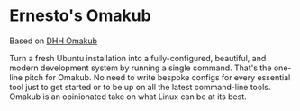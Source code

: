 # Ernesto's Omakub

Based on [DHH Omakub](https://omakub.org/)

Turn a fresh Ubuntu installation into a fully-configured, beautiful, and modern development system by running a single command. That's the one-line pitch for Omakub. No need to write bespoke configs for every essential tool just to get started or to be up on all the latest command-line tools. Omakub is an opinionated take on what Linux can be at its best.
